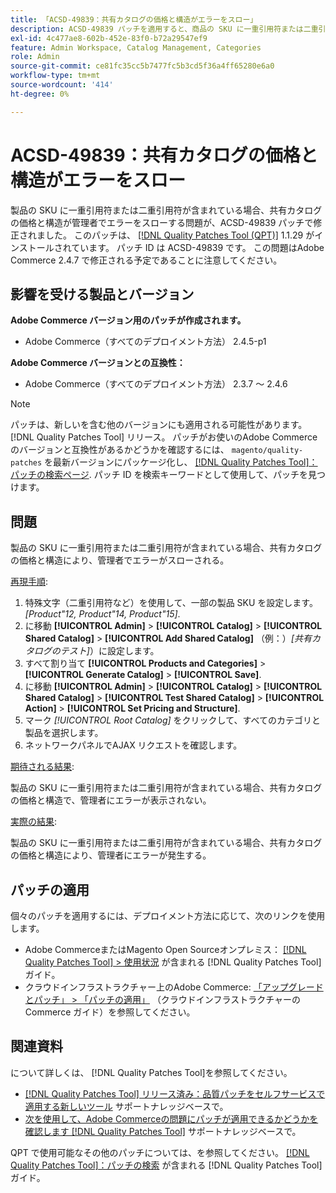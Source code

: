 ```yaml
---
title: 「ACSD-49839：共有カタログの価格と構造がエラーをスロー」
description: ACSD-49839 パッチを適用すると、商品の SKU に一重引用符または二重引用符が含まれている場合、共有カタログの価格と構造が管理者でエラーをスローするAdobe Commerceの問題を修正できます。
exl-id: 4c477ae8-602b-452e-83f0-b72a29547ef9
feature: Admin Workspace, Catalog Management, Categories
role: Admin
source-git-commit: ce81fc35cc5b7477fc5b3cd5f36a4ff65280e6a0
workflow-type: tm+mt
source-wordcount: '414'
ht-degree: 0%

---
```


# ACSD-49839：共有カタログの価格と構造がエラーをスロー

製品の SKU に一重引用符または二重引用符が含まれている場合、共有カタログの価格と構造が管理者でエラーをスローする問題が、ACSD-49839 パッチで修正されました。 このパッチは、 [[!DNL Quality Patches Tool (QPT)]](/help/announcements/adobe-commerce-announcements/magento-quality-patches-released-new-tool-to-self-serve-quality-patches.md) 1.1.29 がインストールされています。 パッチ ID は ACSD-49839 です。 この問題はAdobe Commerce 2.4.7 で修正される予定であることに注意してください。

## 影響を受ける製品とバージョン

**Adobe Commerce バージョン用のパッチが作成されます。**

* Adobe Commerce（すべてのデプロイメント方法） 2.4.5-p1

**Adobe Commerce バージョンとの互換性：**

* Adobe Commerce（すべてのデプロイメント方法） 2.3.7 ～ 2.4.6

>[!NOTE]
>
>パッチは、新しいを含む他のバージョンにも適用される可能性があります。 [!DNL Quality Patches Tool] リリース。 パッチがお使いのAdobe Commerceのバージョンと互換性があるかどうかを確認するには、 `magento/quality-patches` を最新バージョンにパッケージ化し、 [[!DNL Quality Patches Tool]：パッチの検索ページ](https://experienceleague.adobe.com/tools/commerce-quality-patches/index.html). パッチ ID を検索キーワードとして使用して、パッチを見つけます。

## 問題

製品の SKU に一重引用符または二重引用符が含まれている場合、共有カタログの価格と構造により、管理者でエラーがスローされる。

<u>再現手順</u>:

1. 特殊文字（二重引用符など）を使用して、一部の製品 SKU を設定します。
   *[Product&quot;12, Product&quot;14, Product&quot;15]*.
1. に移動 **[!UICONTROL Admin]** > **[!UICONTROL Catalog]** > **[!UICONTROL Shared Catalog]** > **[!UICONTROL Add Shared Catalog]** （例：）*[共有カタログのテスト]*）に設定します。
1. すべて割り当て **[!UICONTROL Products and Categories]** > **[!UICONTROL Generate Catalog]** > **[!UICONTROL Save]**.
1. に移動 **[!UICONTROL Admin]** > **[!UICONTROL Catalog]** > **[!UICONTROL Shared Catalog]** > **[!UICONTROL Test Shared Catalog]** > **[!UICONTROL Action]** > **[!UICONTROL Set Pricing and Structure]**.
1. マーク *[!UICONTROL Root Catalog]* をクリックして、すべてのカテゴリと製品を選択します。
1. ネットワークパネルでAJAX リクエストを確認します。

<u>期待される結果</u>:

製品の SKU に一重引用符または二重引用符が含まれている場合、共有カタログの価格と構造で、管理者にエラーが表示されない。

<u>実際の結果</u>:

製品の SKU に一重引用符または二重引用符が含まれている場合、共有カタログの価格と構造により、管理者にエラーが発生する。

## パッチの適用

個々のパッチを適用するには、デプロイメント方法に応じて、次のリンクを使用します。

* Adobe CommerceまたはMagento Open Sourceオンプレミス： [[!DNL Quality Patches Tool] > 使用状況](https://experienceleague.adobe.com/docs/commerce-operations/tools/quality-patches-tool/usage.html) が含まれる [!DNL Quality Patches Tool] ガイド。
* クラウドインフラストラクチャー上のAdobe Commerce: [「アップグレードとパッチ」 > 「パッチの適用」](https://experienceleague.adobe.com/docs/commerce-cloud-service/user-guide/develop/upgrade/apply-patches.html) （クラウドインフラストラクチャーのCommerce ガイド）を参照してください。

## 関連資料

について詳しくは、 [!DNL Quality Patches Tool]を参照してください。

* [[!DNL Quality Patches Tool] リリース済み：品質パッチをセルフサービスで適用する新しいツール](/help/announcements/adobe-commerce-announcements/magento-quality-patches-released-new-tool-to-self-serve-quality-patches.md) サポートナレッジベースで。
* [次を使用して、Adobe Commerceの問題にパッチが適用できるかどうかを確認します [!DNL Quality Patches Tool]](/help/support-tools/patches-available-in-qpt-tool/check-patch-for-magento-issue-with-magento-quality-patches.md) サポートナレッジベースで。

QPT で使用可能なその他のパッチについては、を参照してください。 [[!DNL Quality Patches Tool]：パッチの検索](https://experienceleague.adobe.com/tools/commerce-quality-patches/index.html) が含まれる [!DNL Quality Patches Tool] ガイド。
